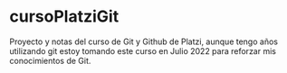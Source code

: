 # cursoPlatziGit
Proyecto y notas del curso de Git y Github de Platzi, aunque tengo años utilizando git estoy tomando este curso en Julio 2022 para reforzar mis conocimientos de Git.
